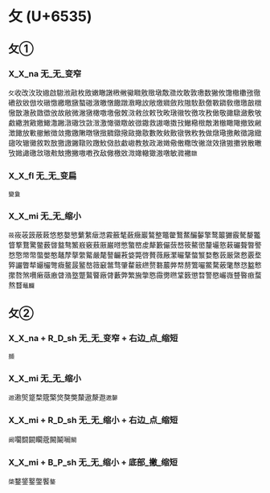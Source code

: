 # 攵 (U+6535)

## 攵①

### X_X_na 无_无_变窄
`攵`收改㳊玫㜜啟䮯浟㪣枚敃嫩瞮譈㮘敒鰴矀敫䞃墩敿瀓炇敢敦璷数獙攸馓橵櫢㢸徹䃝敋敓倣坆礅憿繳曒㬿螯磝漵皦憞饊蹾漖曔䚺敞燩㜫斂䍩隞駇敾儌斁䥩敎缴璬㪟橔慠㪚澈赦敪徾攽故敝微潎獤橄噭墽傲敇滧敹㪉敕攼畋㻻幑牧徼攻敄㒈敬豃驐瀲敷敂䱷繖㴾㪦嬓䲎潵䠥潡䃟㩿敳㴛激㦑徽䁶敀㣲鏾救謸噉擞㪀䲄㯳㮹敵潄㯙瞰䧩撤致䵇澂䭛放㪤䒆䱔徴敛撒䥞敶暾犜㨖覹鐓擏敐撖敭數敗㪘贁镦斆敉㪍做燉璥撽敟徵䜘緻䦋呚辙黴敘㪙敔獥譤䥕䪃败躈䰻傚敨䲣㠂教敖政澉嬍儆僌糤攺徶潋效撴獓擻敩散㬚攷媺譀礉敜璈㪄㪇㩤撇嗷嘋孜敌僘檄敚溦㜟轍㺖滶噋敏㵟襒`鷻`

### X_X_fl 无_无_变扁
`變敻`

### X_X_mi 无_无_缩小 
`莜`峳荍䈣蔽蓛悠憗嫯慜蘩䋷㿂滺霚籢㲠蘞癥巖鷔整鼈䨆鷘䱯釅䵅擎鹜䉷玁霰驁嫠龞䀺撉鶩驚鳖薮晵盩骜鰵㟼竅蔜厫巌㬖憋蟼㟩䖍犛籔儼蔹嵍筱鰲㠞釐壧憝䔩礹聱暼譥愗憼幤幣蟞嫳憨鼇孷摮䌘䚫嚴氂謷䶫䓮㛜斃啓贅薇厰瀿曮鞪螫瀪婺懯䔻厳綮慦覈堥㢣讝瞥㹈孍欕彆癓鳌晸鳘嶅䉠䆻鄨骛肇䨁䉈繺赘䃦䕾㢢㡔剺鷩㘙鱉騖薂氅㥿㤵盭慗㩯嗸煞嚽瘷藢廒䁈潃墪蹩鸄睯廠䏿藪弊繁㫍撆㦘霺勶㬠䩦䉤懲暓警愍巗嶶䜼暋㾲蝥熬瞀`虌麣`

## 攵②

### X_X_na + R_D_sh 无_无_变窄 + 右边_点_缩短
`䫨`

### X_X_mi 无_无_缩小
`䢟`遫㷺跾楘簆檠焂獒獘斄遨漦䢩`邀䵅`

### X_X_mi + R_D_sh 无_无_缩小 + 右边_点_缩短
`阚`㘚䦯闙矙蔲闝鬫㘎`闞`

### X_X_mi + B_P_sh 无_无_缩小 + 底部_撇_缩短
`棨`鍪鋚鐜鐅饏`鏊`